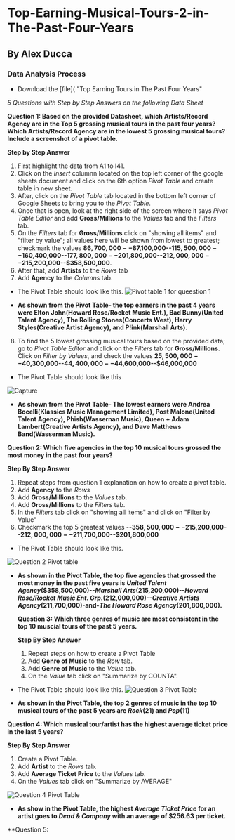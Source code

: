 # Top-Earning-Musical-Tours-2-in-The-Past-Four-Years 
## By Alex Ducca 
### Data Analysis Process
* Download the [file]( "Top Earning Tours in The Past Four Years"

_5 Questions with Step by Step Answers on the following Data Sheet_ 

**Question 1: Based on the provided Datasheet, which Artists/Record Agency are in the Top 5 grossing musical tours in the past four years? Which Artists/Record Agency are in the lowest 5 grossing musical tours? Include a screenshot of a pivot table.** 

**Step by Step Answer** 

1. First highlight the data from A1 to I41.
2. Click on the _Insert_ columnn located on the top left corner of the google sheets document and click on the 6th option _Pivot Table_ and create table in new sheet.
3. After, click on the _Pivot Table_ tab located in the bottom left corner of Google Sheets to bring you to the _Pivot Table_.
4. Once that is open, look at the right side of the screen where it says _Pivot Table Editor_ and add **Gross/Millions** to the _Values_ tab and the _Filters_ tab.
5. On the _Filters_ tab for **Gross/Millions** click on "showing all items" and "filter by value"; all values here will be shown from lowest to greatest; checkmark the values **$86,700,000--$87,100,000--$115,500,000--$160,400,000--$177,800,000--$201,800,000--$212,000,000--$215,200,000--$358,500,000**.
6.  After that, add **Artists** to the _Rows_ tab
7.  Add **Agency** to the _Columns_ tab. 

* The Pivot Table should look like this.
 ![Pivot table 1 for queestion 1](https://github.com/axducca438/Top-Earning-Musical-Tours-2-in-The-Past-Four-Years/assets/140102446/cd8dbf34-f4ab-449b-ae0f-a05185bca4bc)


 * **As shown from the Pivot Table- the top earners in the past 4 years were Elton John(Howard Rose/Rocket Music Ent.), Bad Bunny(United Talent Agency), The Rolling Stones(Concerts West), Harry Styles(Creative Artist Agency), and P!ink(Marshall Arts).**  

8. To find the 5 lowest grossing musical tours based on the provided data; go to _Pivot Table Editor_ and click on the _Filters_ tab for **Gross/Millions**. Click on _Filter by Values_, and check the values __$25,500,000--$40,300,000--$44,400,000--$44,600,000--$46,000,000__ 

* The Pivot Table should look like this

![Capture](https://github.com/axducca438/Top-Earning-Musical-Tours-2-in-The-Past-Four-Years/assets/140102446/ea55a3e3-101e-463b-8f18-ee93d9c70473)



* **As shown from the Pivot Table- The lowest earners were Andrea Bocelli(Klassics Music Management Limited), Post Malone(United Talent Agency), Phish(Wassernan Music), Queen + Adam Lambert(Creative Artists Agency), and Dave Matthews Band(Wasserman Music).**

**Question 2: Which five agencies in the top 10 musical tours grossed the most money in the past four years?** 

**Step By Step Answer** 

1. Repeat steps from question 1 explanation on how to create a pivot table.
2. Add **Agency** to the _Rows_
3. Add **Gross/Millions** to the _Values_ tab.
4. Add **Gross/Millions** to the _Filters_ tab.
5. In the _Filters_ tab click on "showing all items" and click on "Filter by Value"
6. Checkmark the top 5 greatest values --**$358,500,000--$215,200,000--$212,000,000--$211,700,000--$201,800,000** 
* The Pivot Table should look like this.

![Question 2 Pivot table](https://github.com/axducca438/Top-Earning-Musical-Tours-2-in-The-Past-Four-Years/assets/140102446/69b3092f-42b4-4a48-a2ec-b1efebdaf0c3) 

* **As shown in the Pivot Table, the top five agencies that grossed the most money in the past five years is _United Talent Agency_($358,500,000)--_Marshall Arts_(215,200,000)--_Howard Rose/Rocket Music Ent. Grp._(212,000,000)--_Creative Artists Agency_(211,700,000)-and-_The Howard Rose Agency_(201,800,000).**

  **Question 3: Which three genres of music are most consistent in the top 10 muscial tours of the past 5 years.**

  **Step By Step Answer**

  1. Repeat steps on how to create a Pivot Table
  2. Add **Genre of Music** to the _Row_ tab.
  3. Add **Genre of Music** to the _Value_ tab.
  4. On the _Value_ tab click on "Summarize by COUNTA".

* The Pivot Table should look like this.
![Question 3 Pivot Table](https://github.com/axducca438/Top-Earning-Musical-Tours-2-in-The-Past-Four-Years/assets/140102446/736b7f0c-da42-44eb-9cf6-942db6f7fcea)

* **As shown in the Pivot Table, the top 2 genres of music in the top 10 musical tours of the past 5 years are _Rock_(21) and _Pop_(11)**

**Question 4: Which musical tour/artist has the highest average ticket price in the last 5 years?** 

**Step By Step Answer** 

1. Create a Pivot Table.
2. Add **Artist** to the *Rows* tab.
3. Add **Average Ticket Price** to the _Values_ tab.
4. On the _Values_ tab click on "Summarize by AVERAGE"

![Question 4 Pivot Table](https://github.com/axducca438/Top-Earning-Musical-Tours-2-in-The-Past-Four-Years/assets/140102446/e815f5d6-695b-4bc6-bda3-d97f87f70455) 

* **As show in the Pivot Table, the highest _Average Ticket Price_ for an artist goes to _Dead & Company_ with an average of $256.63 per ticket.**

**Question 5: 

